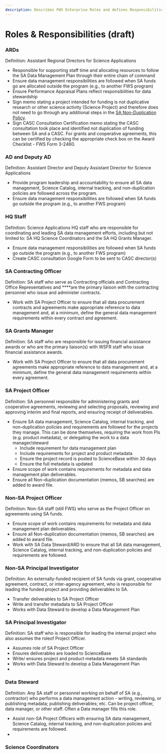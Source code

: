 ```yaml
---
description: Describes FWS Enterprise Roles and defines Responsibilities within SA
---
```


# Roles & Responsibilities \(draft\)

### ARDs

Definition​: Assistant Regional Directors for Science Applications

* Responsible for supporting staff time and allocating resources to follow the SA Data Management Plan through their entire chain of command
* Ensure data management responsibilities are followed when SA funds go are allocated outside the program \(e.g., to another FWS program\)
* Ensure Performance Appraisal Plans reflect responsibilities for data stewardship
* Sign ​memo​ stating a project intended for funding is not duplicative research or other science activity \(Science Project\) and therefore does not need to go through any additional steps in the [SA Non-Duplication Policy](policy-guidance.md).
* Sign ​CASC Consultation Certification memo​ stating the CASC consultation took place and identified not duplication of funding between SA and a CASC. For grants and cooperative agreements, this can be certified by checking the appropriate check box on the Award Checklist - FWS Form 3-2460.

### AD and Deputy AD

Definition​: Assistant Director and Deputy Assistant Director for Science Applications

* Provide program leadership and accountability to ensure all SA data management, Science Catalog, internal tracking, and non-duplication policies are followed across the program.
* Ensure data management responsibilities are followed when SA funds go outside the program \(e.g., to another FWS program\)

### HQ Staff

Definition​: Science Applications HQ staff who are responsible for coordinating and leading SA data management efforts, including but not limited to: SA HQ Science Coordinators and the SA HQ Grants Manager.

* Ensure data management responsibilities are followed when SA funds go outside the program \(e.g., to another FWS program\)
* Create CASC consultation Google Form to be sent to CASC director\(s\)

### SA Contracting Officer

Definition​: SA staff who serve as Contracting officials and Contracting Office Representatives and ****are the primary liaison with the contracting personnel who issue and administer contracts.

* Work with SA Project Officer to ensure that all data procurement contracts and agreements make appropriate reference to data management and, at a minimum, define the general data management requirements within every contract and agreement.

### SA Grants Manager

Definition​: SA staff who are responsible for issuing financial assistance awards or who are the primary liaison\(s\) with WSFR staff who issue financial assistance awards.

* Work with SA Project Officer to ensure that all data procurement agreements make appropriate reference to data management and, at a minimum, define the general data management requirements within every agreement.

### SA Project Officer

Definition​: SA personnel responsible for administering grants and cooperative agreements, reviewing and selecting proposals, reviewing and approving interim and final reports, and ensuring receipt of deliverables. 

* Ensure SA data management, Science Catalog, internal tracking, and non-duplication policies and requirements are followed for the projects they manage. This can be done themselves, requiring the work from PIs \(e.g. product metadata\), or delegating the work to a data manager/steward 
  * Include requirement for data management plan
  * Include requirements for project and product metadata
  * Ensure the project record is posted to ScienceBase within 30 days
  * Ensure the full metadata is updated
* Ensure scope of work contains requirements for metadata and data management plan deliverables.
* Ensure all Non-duplication documentation \(memos, SB searches\) are added to award file.

### Non-SA Project Officer

Definition​: Non-SA staff \(still FWS\) who serve as the Project Officer on agreements using SA funds.

* Ensure scope of work contains requirements for metadata and data management plan deliverables.
* Ensure all Non-duplication documentation \(memos, SB searches\) are added to award file.
* Work with SA Data Steward/ARD to ensure that all SA data management, Science Catalog, internal tracking, and non-duplication policies and requirements are followed.

### Non-SA Principal Investigator

Definition​: An externally-funded recipient of SA funds via grant, cooperative agreement, contract, or inter-agency agreement, who is responsible for leading the funded project and providing deliverables to SA.

* Transfer deliverables to SA Project Officer
* Write and transfer metadata to SA Project Officer
* Works with Data Steward to develop a Data Management Plan

### SA Principal Investigator

Definition​: SA staff who is responsible for leading the internal project who also assumes the roleof Project Officer.

* Assumes role of SA Project Officer
* Ensures deliverables are loaded to ScienceBase
* Write/ ensures project and product metadata meets SA standards
* Works with Data Steward to develop a Data Management Plan
* 
### Data Steward

Definition​: Any SA staff or personnel working on behalf of SA \(e.g., contractor\) who performs a data management action - writing, reviewing, or publishing metadata; publishing deliverables; etc. Can be project officer, data manager, or other staff. Often a Data manager fills this role.

* Assist non-SA Project Officers with ensuring SA data management, Science Catalog, internal tracking, and non-duplication policies and requirements are followed. 
* 
### Science Coordinators

